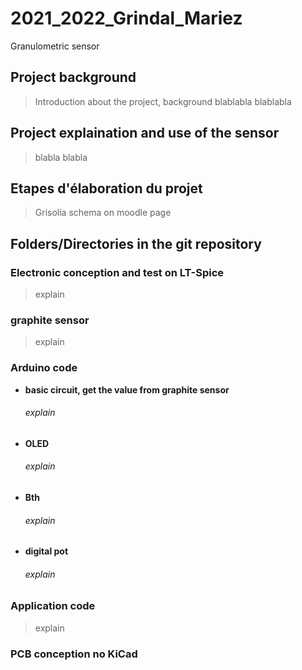 # 2021_2022_Grindal_Mariez

Granulometric sensor

## Project background
> Introduction about the project, background blablabla
> blablabla

## Project explaination and use of the sensor
> blabla
> blabla

## Etapes d'élaboration du projet
> Grisolia schema on moodle page

## Folders/Directories in the git repository

### Electronic conception and test on LT-Spice
> explain 
### graphite sensor
> explain
### Arduino code
* **basic circuit, get the value from graphite sensor**
    ###### explain
* **OLED**
    ###### explain
* **Bth** 
    ###### explain
* **digital pot**
    ###### explain

### Application code
> explain
### PCB conception no KiCad
